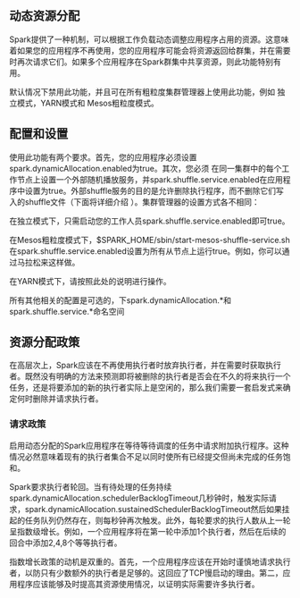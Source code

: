 ## 动态资源分配
Spark提供了一种机制，可以根据工作负载动态调整应用程序占用的资源。这意味着如果您的应用程序不再使用，您的应用程序可能会将资源返回给群集，并在需要时再次请求它们。如果多个应用程序在Spark群集中共享资源，则此功能特别有用。

默认情况下禁用此功能，并且可在所有粗粒度集群管理器上使用此功能，例如 独立模式，YARN模式和 Mesos粗粒度模式。

## 配置和设置
使用此功能有两个要求。首先，您的应用程序必须设置 spark.dynamicAllocation.enabled为true。其次，您必须 在同一集群中的每个工作节点上设置一个外部随机播放服务，并spark.shuffle.service.enabled在应用程序中设置为true。外部shuffle服务的目的是允许删除执行程序，而不删除它们写入的shuffle文件（下面将详细介绍 ）。集群管理器的设置方式各不相同：

在独立模式下，只需启动您的工作人员spark.shuffle.service.enabled即可true。

在Mesos粗粒度模式下，$SPARK_HOME/sbin/start-mesos-shuffle-service.sh在spark.shuffle.service.enabled设置为所有从节点上运行true。例如，你可以通过马拉松来这样做。

在YARN模式下，请按照此处的说明进行操作。

所有其他相关的配置是可选的，下spark.dynamicAllocation.*和 spark.shuffle.service.*命名空间

## 资源分配政策
在高层次上，Spark应该在不再使用执行者时放弃执行者，并在需要时获取执行者。既然没有明确的方法来预测即将被删除的执行者是否会在不久的将来执行一个任务，还是将要添加的新的执行者实际上是空闲的，那么我们需要一套启发式来确定何时删除并请求执行者。

### 请求政策
启用动态分配的Spark应用程序在等待等待调度的任务中请求附加执行程序。这种情况必然意味着现有的执行者集合不足以同时使所有已经提交但尚未完成的任务饱和。

Spark要求执行者轮回。当有待处理的任务持续spark.dynamicAllocation.schedulerBacklogTimeout几秒钟时，触发实际请求，spark.dynamicAllocation.sustainedSchedulerBacklogTimeout然后如果挂起的任务队列仍然存在，则每秒钟再次触发。此外，每轮要求的执行人数从上一轮呈指数级增长。例如，一个应用程序将在第一轮中添加1个执行者，然后在后续的回合中添加2,4,8个等等执行者。

指数增长政策的动机是双重的。首先，一个应用程序应该在开始时谨慎地请求执行者，以防只有少数额外的执行者是足够的。这回应了TCP慢启动的理由。第二，应用程序应该能够及时提高其资源使用情况，以证明实际需要许多执行者。